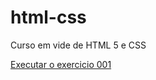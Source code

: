 # html-css
 Curso em vide de HTML 5 e CSS

<a href='https://fran-mb.github.io/html-css/Exercicios/ex001PrimerosPassosHTML/index.html'>Executar o exercicio 001 </a>